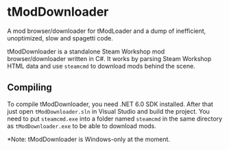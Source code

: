# tModDownloader
A mod browser/downloader for tModLoader and a dump of inefficient, unoptimized, slow and spagetti code.

tModDownloader is a standalone Steam Workshop mod browser/downloader written in C#. It works by parsing Steam Workshop HTML data and use `steamcmd` to download mods behind the scene.

## Compiling
To compile tModDownloader, you need .NET 6.0 SDK installed. After that just open `tModDownloader.sln` in Visual Studio and build the project. You need to put `steamcmd.exe` into a folder named `steamcmd` in the same directory as `tModDownloader.exe` to be able to download mods.

*Note: tModDownloader is Windows-only at the moment.